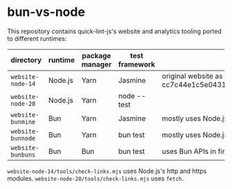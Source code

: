 # bun-vs-node

This repository contains quick-lint-js's website and analytics tooling ported to
different runtimes:

| directory         | runtime | package manager | test framework | notes                                                                                |
|-------------------|---------|-----------------|----------------|--------------------------------------------------------------------------------------|
| `website-node-14` | Node.js | Yarn            | Jasmine        | original website as of quick-lint-js commit cc7c44e1c5e04313b6e278cdd82c31c13df681b0 |
| `website-node-20` | Node.js | Yarn            | node --test    |                                                                                      |
| `website-bunmine` | Bun     | Yarn            | Jasmine        | mostly uses Node.js APIs                                                             |
| `website-bunnode` | Bun     | Yarn            | bun test       | mostly uses Node.js APIs                                                             |
| `website-bunbuns` | Bun     | Bun             | bun test       | uses Bun APIs in first-party code                                                    |

`website-node-14/tools/check-links.mjs` uses Node.js's http and https modules.
`website-node-20/tools/check-links.mjs` uses `fetch`.
